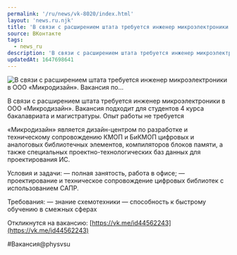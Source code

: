 ```yaml
---
permalink: '/ru/news/vk-8020/index.html'
layout: 'news.ru.njk'
title: 'В связи с расширением штата требуется инженер микроэлектроники в ООО «Микродизайн». Вакансия по…'
source: ВКонтакте
tags:
  - news_ru
description: 'В связи с расширением штата требуется инженер микроэлектроники в ООО «Микродизайн». Вакансия по…'
updatedAt: 1647698641
---
```

![В связи с расширением штата требуется инженер микроэлектроники в ООО «Микродизайн». Вакансия по…](https://sun9-41.userapi.com/sun9-23/impg/UMlGw902lF5afgkBhrmYOMeMLxLJ_2HJilXvVw/nTaGJaT7ylo.jpg?size=510x340&quality=95&sign=b98d8f97227281ca6da850b25dade40b&c_uniq_tag=1t24R7mXtcCXC498yUStXNF1svfKMhZURBdyxT5cN-8&type=album)

В связи с расширением штата требуется инженер микроэлектроники в ООО «Микродизайн». Вакансия подходит для студентов 4 курса бакалавриата и магистратуры. Опыт работы не требуется

«Микродизайн» является дизайн-центром по разработке и техническому сопровождению КМОП и БиКМОП цифровых и аналоговых библиотечных элементов, компиляторов блоков памяти, а также специальных проектно-технологических баз данных для проектирования ИС.

Условия и задачи:
— полная занятость, работа в офисе;
— проектирование и техническое сопровождение цифровых библиотек с использованием САПР.

Требования:
— знание схемотехники
— способность к быстрому обучению в смежных сферах

Откликнутся на вакансию: [https://vk.me/id44562243](https://vk.me/id44562243)

#Вакансия@physvsu
